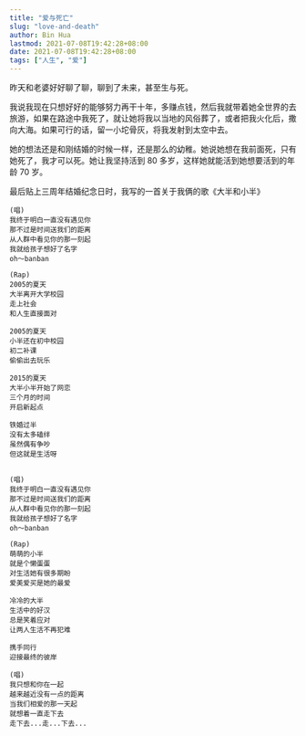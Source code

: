 ```yaml
---
title: "爱与死亡"
slug: "love-and-death"
author: Bin Hua
lastmod: 2021-07-08T19:42:28+08:00
date: 2021-07-08T19:42:28+08:00
tags: ["人生", "爱"]
---
```


昨天和老婆好好聊了聊，聊到了未来，甚至生与死。

我说我现在只想好好的能够努力再干十年，多赚点钱，然后我就带着她全世界的去旅游，如果在路途中我死了，就让她将我以当地的风俗葬了，或者把我火化后，撒向大海。如果可行的话，留一小坨骨灰，将我发射到太空中去。

她的想法还是和刚结婚的时候一样，还是那么的幼稚。她说她想在我前面死，只有她死了，我才可以死。她让我坚持活到 80 多岁，这样她就能活到她想要活到的年龄 70 岁。

最后贴上三周年结婚纪念日时，我写的一首关于我俩的歌《大半和小半》

```
(唱)
我终于明白一直没有遇见你
那不过是时间送我们的距离
从人群中看见你的那一刻起
我就给孩子想好了名字
oh～banban

(Rap)
2005的夏天
大半离开大学校园
走上社会
和人生直接面对

2005的夏天
小半还在初中校园
初二补课
偷偷出去玩乐

2015的夏天
大半小半开始了网恋
三个月的时间
开启新起点

铁婚过半
没有太多磕绊
虽然偶有争吵
但这就是生活呀


(唱)
我终于明白一直没有遇见你
那不过是时间送我们的距离
从人群中看见你的那一刻起
我就给孩子想好了名字
oh～banban

(Rap)
萌萌的小半
就是个懒蛋蛋
对生活她有很多期盼
爱美爱买是她的最爱

冷冷的大半
生活中的好汉
总是笑着应对
让两人生活不再犯难

携手同行
迎接最终的彼岸

(唱)
我只想和你在一起
越来越近没有一点的距离
当我们相爱的那一天起
就想着一直走下去
走下去...走...下去...
```

